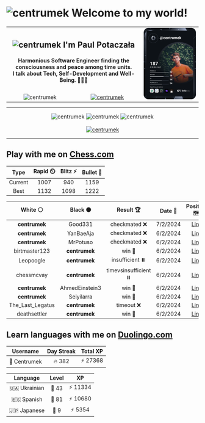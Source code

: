 <h1>
  <img
    src="https://emojis.slackmojis.com/emojis/images/1531849430/4246/blob-sunglasses.gif"
    width="30"
    alt="centrumek"
  />
  Welcome to my world!
</h1>

<table>
  <tbody>
    <tr>
      <td align="center" width="70%" colspan="2">
        <h2>
          <img
            src="https://raw.githubusercontent.com/MartinHeinz/MartinHeinz/master/wave.gif"
            width="30px"
            alt="centrumek"
          />
          I'm Paul Potaczała
        </h2>
        <h4>
          Harmonious Software Engineer finding the consciousness and peace among time units.
          <br/>
          I talk about Tech, Self-Development and Well-Being. 🌿🧘🚀
        </h4>
      </td>
      <td width="30%" rowspan="2">
        <a href="https://app.daily.dev/centrumek">
          <img
            src="./devcard.svg"
            alt="centrumek"
          />
        </a>
      </td>
    </tr>
    <tr align="center">
      <td>
        <img
          src="https://komarev.com/ghpvc/?username=centrumek&label=visitors&color=0e75b6&style=flat"
          alt="centrumek"
        >
      </td>
      <td>
        <a href="https://stackoverflow.com/users/14496012/centrumek">
          <img
            src="https://stackoverflow.com/users/flair/14496012.png?theme=dark"
            alt="centrumek"
          >
        </a>
      </td>
    </tr>
  </tbody>
</table>

---
<div align="center">
  <img 
    src="https://github-readme-stats.vercel.app/api?username=centrumek&show_icons=true&count_private=true&theme=dark&hide_border=true&hide=issues,contribs&bg_color=00000000"
    alt="centrumek"
  />
  <img
    src="https://github-readme-stats.vercel.app/api/top-langs/?username=centrumek&layout=compact&hide_border=true&theme=dark&bg_color=00000000&langs_count=6&exclude_repo=air-statistic-app"
    alt="centrumek"
  />
  <img 
    src="https://github-readme-streak-stats.herokuapp.com?user=centrumek&theme=dark&hide_border=true&background=FFFFFF00"
    alt="centrumek"
  />
  <br/>
  <br/>
  <a href="https://www.buymeacoffee.com/centrumek">
    <img
      src="https://cdn.buymeacoffee.com/buttons/v2/default-orange.png"
      height="50"
      width="210"
      alt="centrumek"
    />
  </a>
</div>

---

## Play with me on [Chess.com](https://www.chess.com/member/centrumek)

<div align="center">
<!--START_SECTION:chessStats-->
<!-- Automatically generated with https://github.com/Balastrong/chess-stats-action -->

| Type | Rapid ⏲️ | Blitz ⚡ | Bullet 🔫 |
|:---:|:---:|:---:|:---:|
| Current | 1007 | 940 | 1159 |
| Best | 1132 | 1098 | 1222 |

| White ⚪ | Black ⚫ | Result 🏆 | Date 📅 | Position 🗺️ | Type 🕕 |
|:---:|:---:|:---:|:---:|:---:|:---:|
| **centrumek** | Good331 | checkmated ❌ | 7/2/2024 | <a href="http://www.ee.unb.ca/cgi-bin/tervo/fen.pl?select=r4rk1/K1p1Bppp/4p3/2n5/P7/2b5/7P/8 w - -">Link</a> | Bullet |
| **centrumek** | YanBaeAja | checkmated ❌ | 6/2/2024 | <a href="http://www.ee.unb.ca/cgi-bin/tervo/fen.pl?select=r6k/pp4p1/4Q2p/R2pPP2/n2Kq1p1/P1P1P3/7P/2B5 w - -">Link</a> | Bullet |
| **centrumek** | MrPotuso | checkmated ❌ | 6/2/2024 | <a href="http://www.ee.unb.ca/cgi-bin/tervo/fen.pl?select=2kr3r/ppp2ppp/4b3/1P6/4PPq1/7K/6BP/7R w - -">Link</a> | Bullet |
| birtmaster123 | **centrumek** | win 🥇 | 6/2/2024 | <a href="http://www.ee.unb.ca/cgi-bin/tervo/fen.pl?select=8/6bk/6p1/5p1p/5q2/8/4K3/8 w - -">Link</a> | Bullet |
| Leopoogle | **centrumek** | insufficient ⏸️ | 6/2/2024 | <a href="http://www.ee.unb.ca/cgi-bin/tervo/fen.pl?select=8/8/6K1/8/7k/8/8/8 b - -">Link</a> | Bullet |
| chessmcvay | **centrumek** | timevsinsufficient ⏸️ | 6/2/2024 | <a href="http://www.ee.unb.ca/cgi-bin/tervo/fen.pl?select=5R2/8/8/7k/8/2P5/PP4P1/1K6 w - -">Link</a> | Bullet |
| **centrumek** | AhmedEinstein3 | win 🥇 | 6/2/2024 | <a href="http://www.ee.unb.ca/cgi-bin/tervo/fen.pl?select=2k4r/pbp3bp/1p3Bp1/8/4p3/2P3N1/P1Q3PP/2KR4 b - -">Link</a> | Bullet |
| **centrumek** | Seiyilarra | win 🥇 | 6/2/2024 | <a href="http://www.ee.unb.ca/cgi-bin/tervo/fen.pl?select=8/1b1p1p2/1P3kpp/1pBp4/rP6/1K3P2/6PP/8 b - -">Link</a> | Bullet |
| The_Last_Legatus | **centrumek** | timeout ❌ | 6/2/2024 | <a href="http://www.ee.unb.ca/cgi-bin/tervo/fen.pl?select=3r4/pp6/2k5/4p3/P1P1K1Pb/5r2/8/8 b - -">Link</a> | Bullet |
| deathsettler | **centrumek** | win 🥇 | 6/2/2024 | <a href="http://www.ee.unb.ca/cgi-bin/tervo/fen.pl?select=7r/2p5/p1n2k1p/1p2p3/4P3/N1PP1P2/P1K4P/6n1 w - -">Link</a> | Bullet |

<!--END_SECTION:chessStats-->
</div>

## Learn languages with me on [Duolingo.com](https://www.duolingo.com/profile/Centrumek)

<div align="center">
<!--START_SECTION:duolingoStats-->
<!-- Automatically generated with https://github.com/centrumek/duolingo-readme-stats-->

| Username | Day Streak | Total XP |
|:---:|:---:|:---:|
| 👤 Centrumek | 🔥 382 | ⚡ 27368 |

| Language | Level | XP |
|:---:|:---:|:---:|
| 🇺🇦 Ukrainian | 👑 43 | ⚡ 11334 |
| 🇪🇸 Spanish | 👑 81 | ⚡ 10680 |
| 🇯🇵 Japanese | 👑 9 | ⚡ 5354 |

<!--END_SECTION:duolingoStats-->
</div>
<!--
**centrumek/centrumek** is a ✨ _special_ ✨ repository because its `README.md` (this file) appears on your GitHub profile.

Here are some ideas to get you started:

- 🔭 I’m currently working on ...
- 🌱 I’m currently learning ...
- 👯 I’m looking to collaborate on ...
- 🤔 I’m looking for help with ...
- 💬 Ask me about ...
- 📫 How to reach me: ...
- 😄 Pronouns: ...
- ⚡ Fun fact: ...
-->
